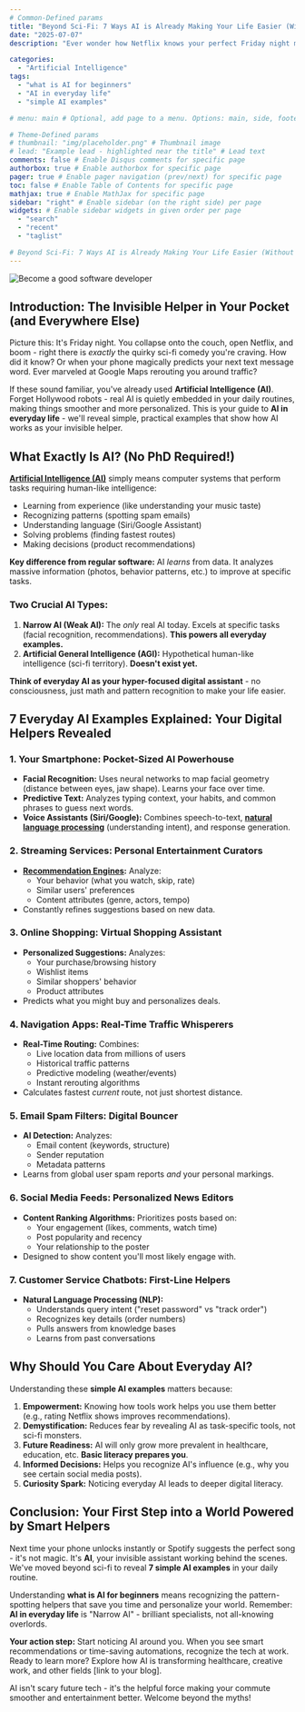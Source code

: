 ```yaml
---
# Common-Defined params
title: "Beyond Sci-Fi: 7 Ways AI is Already Making Your Life Easier (Without You Even Knowing It!)"
date: "2025-07-07"
description: "Ever wonder how Netflix knows your perfect Friday night movie? Or how your phone predicts texts before you type? That’s not magic—it’s AI in everyday life, working silently as your personal assistant. Forget sci-fi robots: real-world AI is already in your pocket, apps, and feeds, making decisions smarter and faster."

categories:
  - "Artificial Intelligence"
tags:
  - "what is AI for beginners"
  - "AI in everyday life"
  - "simple AI examples"

# menu: main # Optional, add page to a menu. Options: main, side, footer

# Theme-Defined params
# thumbnail: "img/placeholder.png" # Thumbnail image
# lead: "Example lead - highlighted near the title" # Lead text
comments: false # Enable Disqus comments for specific page
authorbox: true # Enable authorbox for specific page
pager: true # Enable pager navigation (prev/next) for specific page
toc: false # Enable Table of Contents for specific page
mathjax: true # Enable MathJax for specific page
sidebar: "right" # Enable sidebar (on the right side) per page
widgets: # Enable sidebar widgets in given order per page
  - "search"
  - "recent"
  - "taglist"

# Beyond Sci-Fi: 7 Ways AI is Already Making Your Life Easier (Without You Even Knowing It!)
---
```

![Become a good software developer](/img/AI_is_Making_Life_Easier_for_humanity.png "Become a good software developer")

## Introduction: The Invisible Helper in Your Pocket (and Everywhere Else)

Picture this: It's Friday night. You collapse onto the couch, open Netflix, and boom - right there is *exactly* the quirky sci-fi comedy you're craving. How did it know? Or when your phone magically predicts your next text message word. Ever marveled at Google Maps rerouting you around traffic?

If these sound familiar, you've already used **Artificial Intelligence (AI)**. Forget Hollywood robots - real AI is quietly embedded in your daily routines, making things smoother and more personalized. This is your guide to **AI in everyday life** - we'll reveal simple, practical examples that show how AI works as your invisible helper.

## What Exactly Is AI? (No PhD Required!)

**[Artificial Intelligence (AI)](https://www.ibm.com/topics/artificial-intelligence)** simply means computer systems that perform tasks requiring human-like intelligence:
- Learning from experience (like understanding your music taste)
- Recognizing patterns (spotting spam emails)
- Understanding language (Siri/Google Assistant)
- Solving problems (finding fastest routes)
- Making decisions (product recommendations)

**Key difference from regular software:** AI *learns* from data. It analyzes massive information (photos, behavior patterns, etc.) to improve at specific tasks.

### Two Crucial AI Types:
1. **Narrow AI (Weak AI):** The *only* real AI today. Excels at specific tasks (facial recognition, recommendations). **This powers all everyday examples.**
2. **Artificial General Intelligence (AGI):** Hypothetical human-like intelligence (sci-fi territory). **Doesn't exist yet.**

**Think of everyday AI as your hyper-focused digital assistant** - no consciousness, just math and pattern recognition to make your life easier.

## 7 Everyday AI Examples Explained: Your Digital Helpers Revealed

### 1. Your Smartphone: Pocket-Sized AI Powerhouse
- **Facial Recognition:** Uses neural networks to map facial geometry (distance between eyes, jaw shape). Learns your face over time.
- **Predictive Text:** Analyzes typing context, your habits, and common phrases to guess next words.
- **Voice Assistants (Siri/Google):** Combines speech-to-text, **[natural language processing](https://cloud.google.com/learn/what-is-natural-language-processing)** (understanding intent), and response generation.

### 2. Streaming Services: Personal Entertainment Curators
- **[Recommendation Engines](https://netflixtechblog.com/netflix-recommendations-beyond-the-5-stars-part-1-55838468f429):** Analyze:
  - Your behavior (what you watch, skip, rate)
  - Similar users' preferences
  - Content attributes (genre, actors, tempo)
- Constantly refines suggestions based on new data.

### 3. Online Shopping: Virtual Shopping Assistant
- **Personalized Suggestions:** Analyzes:
  - Your purchase/browsing history
  - Wishlist items
  - Similar shoppers' behavior
  - Product attributes
- Predicts what you might buy and personalizes deals.

### 4. Navigation Apps: Real-Time Traffic Whisperers
- **Real-Time Routing:** Combines:
  - Live location data from millions of users
  - Historical traffic patterns
  - Predictive modeling (weather/events)
  - Instant rerouting algorithms
- Calculates fastest *current* route, not just shortest distance.

### 5. Email Spam Filters: Digital Bouncer
- **AI Detection:** Analyzes:
  - Email content (keywords, structure)
  - Sender reputation
  - Metadata patterns
- Learns from global user spam reports *and* your personal markings.

### 6. Social Media Feeds: Personalized News Editors
- **Content Ranking Algorithms:** Prioritizes posts based on:
  - Your engagement (likes, comments, watch time)
  - Post popularity and recency
  - Your relationship to the poster
- Designed to show content you'll most likely engage with.

### 7. Customer Service Chatbots: First-Line Helpers
- **Natural Language Processing (NLP):**
  - Understands query intent ("reset password" vs "track order")
  - Recognizes key details (order numbers)
  - Pulls answers from knowledge bases
  - Learns from past conversations

## Why Should You Care About Everyday AI?

Understanding these **simple AI examples** matters because:

1. **Empowerment:** Knowing how tools work helps you use them better (e.g., rating Netflix shows improves recommendations).
2. **Demystification:** Reduces fear by revealing AI as task-specific tools, not sci-fi monsters.
3. **Future Readiness:** AI will only grow more prevalent in healthcare, education, etc. **Basic literacy prepares you**.
4. **Informed Decisions:** Helps you recognize AI's influence (e.g., why you see certain social media posts).
5. **Curiosity Spark:** Noticing everyday AI leads to deeper digital literacy.

## Conclusion: Your First Step into a World Powered by Smart Helpers

Next time your phone unlocks instantly or Spotify suggests the perfect song - it's not magic. It's **AI**, your invisible assistant working behind the scenes. We've moved beyond sci-fi to reveal **7 simple AI examples** in your daily routine.

Understanding **what is AI for beginners** means recognizing the pattern-spotting helpers that save you time and personalize your world. Remember: **AI in everyday life** is "Narrow AI" - brilliant specialists, not all-knowing overlords.

**Your action step:** Start noticing AI around you. When you see smart recommendations or time-saving automations, recognize the tech at work. Ready to learn more? Explore how AI is transforming healthcare, creative work, and other fields [link to your blog].

AI isn't scary future tech - it's the helpful force making your commute smoother and entertainment better. Welcome beyond the myths!